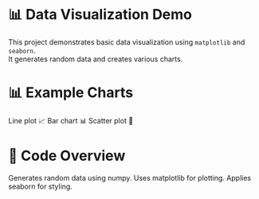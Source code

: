 # 📊 Data Visualization Demo

This project demonstrates basic data visualization using `matplotlib` and `seaborn`.  
It generates random data and creates various charts.

# 📊 Example Charts
Line plot 📈
Bar chart 📊
Scatter plot 🔴

# 📝 Code Overview
Generates random data using numpy.
Uses matplotlib for plotting.
Applies seaborn for styling.
